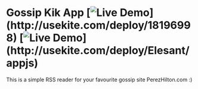 # Gossip Kik App [![Live Demo](http://usekite.com/live-demo-button.png?)](http://usekite.com/deploy/18196998) [![Live Demo](http://usekite.com/live-demo-button.png?)](http://usekite.com/deploy/Elesant/appjs)

This is a simple RSS reader for your favourite gossip site PerezHilton.com :) 
